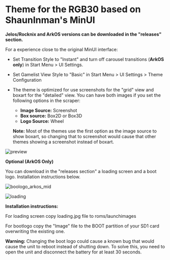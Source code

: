 # Theme for the RGB30 based on ShaunInman's MinUI

**Jelos/Rocknix and ArkOS versions can be downloaded in the "releases" section.**

For a experience close to the original MinUI interface: 

- Set Transition Style to "Instant" and turn off carousel transitions (**ArkOS only**) in Start Menu > UI Settings.
- Set Gamelist View Style to "Basic" in Start Menu > UI Settings > Theme Configuration
- The theme is optimized for use screenshots for the "grid" view and boxart for the "detailed" view. You can have both images if you set the following options in the scraper:

	- **Image Source:** Screenshot
	- **Box source:** Box2D or Box3D
	- **Logo Source:** Wheel

  **Note:** Most of the themes use the first option as the image source to show boxart, so changing that to screenshot would cause that other themes showing a screenshot instead of boxart.


![preview](https://github.com/Vidnez/MinUArk/assets/82564218/94b3f8ac-7204-46ab-8db0-1378ed48d92e)

**Optional (ArkOS Only)**

You can download in the "releases section" a loading screen and a boot logo. Installation instructions below.

![boologo_arkos_mid](https://github.com/Vidnez/MinUArk/assets/82564218/d1e42243-f97c-4314-80ee-42a16e1bf994)

![loading](https://github.com/Vidnez/MinUArk/assets/82564218/d29842dc-1dd6-4063-b64d-0a07bd718abb)

**Installation instructions:**

For loading screen copy loading.jpg file to roms/launchimages

For bootlogo copy the "Image" file to the BOOT partition of your SD1 card overwriting the existing one.

**Warning:** Changing the boot logo could cause a known bug that would cause the unit to reboot instead of shutting down. To solve this, you need to open the unit and disconnect the battery for at least 30 seconds.

